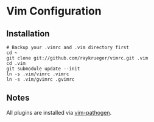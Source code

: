 Vim Configuration
=================

Installation
----------------

    # Backup your .vimrc and .vim directory first
    cd ~
    git clone git://github.com/raykrueger/vimrc.git .vim
    cd .vim
    git submodule update --init
    ln -s .vim/vimrc .vimrc
    ln -s .vim/gvimrc .gvimrc

Notes
----------------

All plugins are installed via [vim-pathogen](https://github.com/tpope/vim-pathogen).

